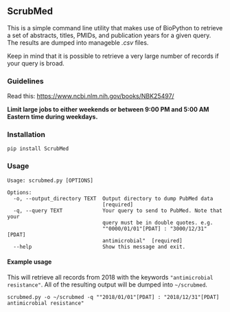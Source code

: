 ## ScrubMed
This is a simple command line utility that makes use of BioPython to
retrieve a set of abstracts, titles, PMIDs, and publication years for
a given query. The results are dumped into manageble *.csv* files.

Keep in mind that it is possible to retrieve a very large number of
records if your query is broad.

### Guidelines
Read this: https://www.ncbi.nlm.nih.gov/books/NBK25497/

**Limit large jobs to either weekends or between 9:00 PM and 5:00 AM
Eastern time during weekdays.**

### Installation
```
pip install ScrubMed
```

### Usage
```
Usage: scrubmed.py [OPTIONS]

Options:
  -o, --output_directory TEXT  Output directory to dump PubMed data
                               [required]
  -q, --query TEXT             Your query to send to PubMed. Note that your
                               query must be in double quotes. e.g.
                               ""0000/01/01"[PDAT] : "3000/12/31"[PDAT]
                               antimicrobial"  [required]
  --help                       Show this message and exit.
```

#### Example usage
This will retrieve all records from 2018 with the keywords `"antimicrobial resistance"`.
All of the resulting output will be dumped into `~/scrubmed`.
```
scrubmed.py -o ~/scrubmed -q ""2018/01/01"[PDAT] : "2018/12/31"[PDAT] antimicrobial resistance"
```